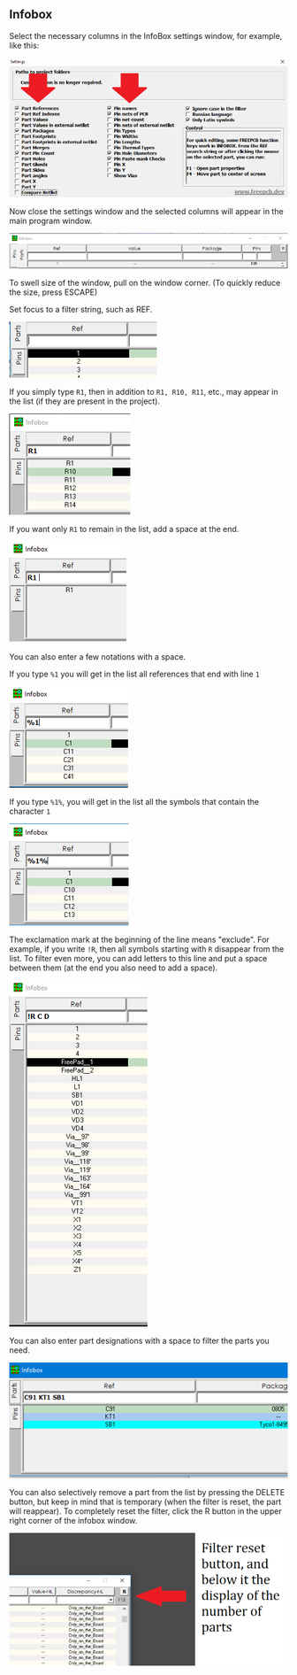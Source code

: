 ## Infobox

Select the necessary columns in the InfoBox settings window, for example, like this:

![Infobox](pictures/ib_f1.png)

Now close the settings window and the selected columns will appear in the main program window.

![Infobox's filter](pictures/ib_f2.png)

To swell size of the window, pull on the window corner. (To quickly reduce the size, press ESCAPE)

Set focus to a filter string, such as REF.

![Infobox's filter](pictures/ib_f3.png)

If you simply type `R1`, then in addition to `R1, R10, R11`, etc., may appear in the list (if they are present in the project).

![Infobox's filter](pictures/ib_f4.png)

If you want only `R1` to remain in the list, add a space at the end.

![Infobox's filter](pictures/ib_f5.png)

You can also enter a few notations with a space.

If you type `%1` you will get in the list all references that end with line `1`

![Infobox's filter](pictures/ib_f6.png)

If you type `%1%`, you will get in the list all the symbols that contain the character `1`

![Infobox's filter](pictures/ib_f7.png)

The exclamation mark at the beginning of the line means "exclude". For example, if you write `!R`, then all symbols starting with `R` disappear from the list. To filter even more, you can add letters to this line and put a space between them (at the end you also need to add a space).

![Infobox's filter](pictures/ib_f8.png)

You can also enter part designations with a space to filter the parts you need.

![Infobox's filter](pictures/ib_f9.png)

You can also selectively remove a part from the list by pressing the DELETE button, but keep in mind that is temporary (when the filter is reset, the part will reappear). To completely reset the filter, click the R button in the upper right corner of the infobox window.

![Infobox's filter](pictures/IB_num_parts.png)


